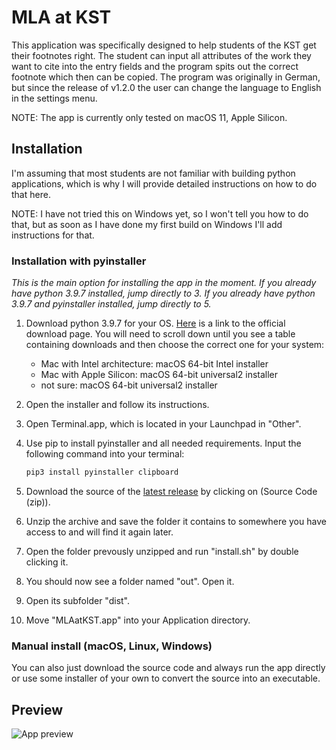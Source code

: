 # MLA at KST

This application was specifically designed to help students of the KST get their footnotes right. The student can input all attributes of the work they want to cite into the entry fields and the program spits out the correct footnote which then can be copied.
The program was originally in German, but since the release of v1.2.0 the user can change the language to English in the settings menu.

NOTE: The app is currently only tested on macOS 11, Apple Silicon.

## Installation

I'm assuming that most students are not familiar with building python applications, which is why I will provide detailed instructions on how to do that here.

NOTE: I have not tried this on Windows yet, so I won't tell you how to do that, but as soon as I have done my first build on Windows I'll add instructions for that.

### Installation with pyinstaller

_This is the main option for installing the app in the moment.
If you already have python 3.9.7 installed, jump directly to 3.
If you already have python 3.9.7 and pyinstaller installed, jump directly to 5._

1.  Download python 3.9.7 for your OS. [Here](https://www.python.org/downloads/release/python-397) is a link to the official download page.
    You will need to scroll down until you see a table containing downloads and then choose the correct one for your system:

    - Mac with Intel architecture: macOS 64-bit Intel installer
    - Mac with Apple Silicon: macOS 64-bit universal2 installer
    - not sure: macOS 64-bit universal2 installer

2.  Open the installer and follow its instructions.

3.  Open Terminal.app, which is located in your Launchpad in "Other".

4.  Use pip to install pyinstaller and all needed requirements. Input the following command into your terminal:
    ``` bash
    pip3 install pyinstaller clipboard
    ```

5.  Download the source of the [latest release](https://github.com/Timo-Frueh/mlaatkst/releases/latest) by clicking on (Source Code (zip)).

6.  Unzip the archive and save the folder it contains to somewhere you have access to and will find it again later.

7.  Open the folder prevously unzipped and run "install.sh" by double clicking it.

8.  You should now see a folder named "out". Open it.

9.  Open its subfolder "dist".

10. Move "MLAatKST.app" into your Application directory.

### Manual install (macOS, Linux, Windows)

You can also just download the source code and always run the app directly or use some installer of your own to convert the source into an executable.

## Preview

![App preview](https://user-images.githubusercontent.com/84284672/136099397-e57edd3b-f5a7-407c-be04-33a03d6d8a70.png "Preview")

